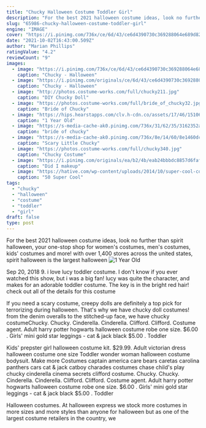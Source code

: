 ```yaml
---
title: "Chucky Halloween Costume Toddler Girl"
description: "For the best 2021 halloween costume ideas, look no further than spirit halloween, your one-stop shop for women's costumes, men's costumes, kids' costumes and more! with over 1,400 stores across the united states, spirit halloween is the largest halloween"
slug: "65986-chucky-halloween-costume-toddler-girl"
engine: "IMAGE"
cover: "https://i.pinimg.com/736x/ce/6d/43/ce6d4390730c369288064e689d82cc7a--chucky-costume-letting-go.jpg"
date: "2021-10-02T16:43:00.509Z"
author: "Marian Phillips"
ratingValue: "4.2"
reviewCount: "9"
images:
  - image: "https://i.pinimg.com/736x/ce/6d/43/ce6d4390730c369288064e689d82cc7a--chucky-costume-letting-go.jpg"
    caption: "Chucky - Halloween"
  - image: "https://i.pinimg.com/originals/ce/6d/43/ce6d4390730c369288064e689d82cc7a.jpg"
    caption: "Chucky - Halloween"
  - image: "http://photos.costume-works.com/full/chucky211.jpg"
    caption: "DIY Chucky Doll"
  - image: "https://photos.costume-works.com/full/bride_of_chucky32.jpg"
    caption: "Bride of Chucky"
  - image: "https://hips.hearstapps.com/clv.h-cdn.co/assets/17/46/1510697482-raggedy-ann-costume.JPG?crop=1.0xw:1xh;center,top&resize=480:*"
    caption: "1 Year Old"
  - image: "https://s-media-cache-ak0.pinimg.com/736x/31/62/35/3162352a3954e2f1675f72e44e2e7126.jpg"
    caption: "bride of chucky"
  - image: "https://s-media-cache-ak0.pinimg.com/736x/8e/14/60/8e1460dc34862be14844bf7eb0749c8f--old-halloween-costumes-guy-costumes.jpg"
    caption: "Scary Little Chucky"
  - image: "https://photos.costume-works.com/full/chucky340.jpg"
    caption: "Chucky Costume"
  - image: "https://i.pinimg.com/originals/ea/b2/4b/eab24bbbdc8857d6fafaf78f9311f3ce.jpg"
    caption: "Did I makeup"
  - image: "https://hative.com/wp-content/uploads/2014/10/super-cool-costume-ideas/26-freddy-krueger-costume.jpg"
    caption: "50 Super Cool"
tags:
  - "chucky"
  - "halloween"
  - "costume"
  - "toddler"
  - "girl"
draft: false
type: post
---
```


For the best 2021 halloween costume ideas, look no further than spirit halloween, your one-stop shop for women's costumes, men's costumes, kids' costumes and more! with over 1,400 stores across the united states, spirit halloween is the largest halloween
![1 Year Old](https://hips.hearstapps.com/clv.h-cdn.co/assets/17/46/1510697482-raggedy-ann-costume.JPG?crop=1.0xw:1xh;center,top&resize=480:* "1 Year Old")

Sep 20, 2018 9. i love lucy toddler costume. I don&#39;t know if you ever watched this show, but i was a big fan! lucy was quite the character, and makes for an adorable toddler costume. The key is in the bright red hair! check out all of the details for this costume
<!--inArticleAds-->

<!--galleryOne-->

If you need a scary costume, creepy dolls are definitely a top pick for terrorizing during halloween. That's why we have chucky doll costumes! from the denim overalls to the stitched-up face, we have chucky costumeChucky. Chucky. Cinderella. Cinderella. Clifford. Clifford. Costume agent.  Adult harry potter hogwarts halloween costume robe one size. $6.00 . Girls' mini gold star leggings - cat & jack black $5.00 . Toddler
<!--inArticleAds-->

<!--galleryTwo-->

Kids' prepster girl halloween costume kit. $29.99. Adult victorian dress halloween costume one size  Toddler wonder woman halloween costume bodysuit. Make more Costumes captain america care bears caretas carolina panthers cars cat & jack catboy charades costumes chase child's play chucky cinderella cinema secrets clifford costume. Chucky. Chucky. Cinderella. Cinderella. Clifford. Clifford. Costume agent.  Adult harry potter hogwarts halloween costume robe one size. $6.00 . Girls' mini gold star leggings - cat & jack black $5.00 . Toddler
<!--galleryThree-->

Halloween costumes. At halloween express we stock more costumes in more sizes and more styles than anyone for halloween but as one of the largest costume retailers in the country, we